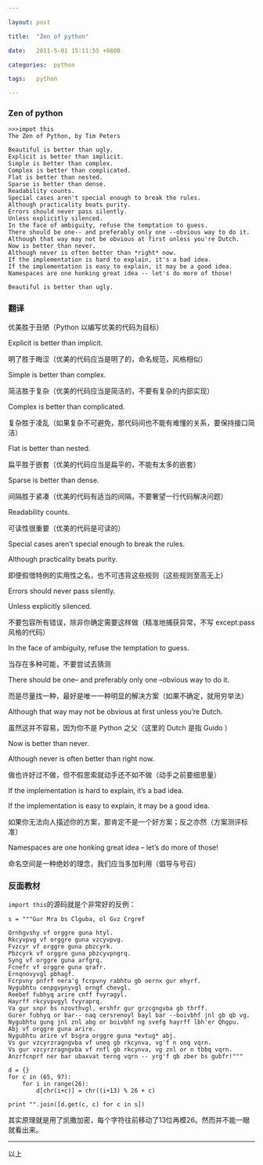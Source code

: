 ```yaml
---

layout: post

title:  "Zen of python"

date:   2011-5-01 15:11:55 +0800

categories:  python

tags:   python

---
```


### Zen of python

	>>>impot this
	The Zen of Python, by Tim Peters

	Beautiful is better than ugly.
	Explicit is better than implicit.
	Simple is better than complex.
	Complex is better than complicated.
	Flat is better than nested.
	Sparse is better than dense.
	Readability counts.
	Special cases aren't special enough to break the rules.
	Although practicality beats purity.
	Errors should never pass silently.
	Unless explicitly silenced.
	In the face of ambiguity, refuse the temptation to guess.
	There should be one-- and preferably only one --obvious way to do it.
	Although that way may not be obvious at first unless you're Dutch.
	Now is better than never.
	Although never is often better than *right* now.
	If the implementation is hard to explain, it's a bad idea.
	If the implementation is easy to explain, it may be a good idea.
	Namespaces are one honking great idea -- let's do more of those!

	Beautiful is better than ugly.

### 翻译

优美胜于丑陋（Python 以编写优美的代码为目标）

Explicit is better than implicit.

明了胜于晦涩（优美的代码应当是明了的，命名规范，风格相似）

Simple is better than complex.

简洁胜于复杂（优美的代码应当是简洁的，不要有复杂的内部实现）

Complex is better than complicated.

复杂胜于凌乱（如果复杂不可避免，那代码间也不能有难懂的关系，要保持接口简洁）

Flat is better than nested.

扁平胜于嵌套（优美的代码应当是扁平的，不能有太多的嵌套）

Sparse is better than dense.

间隔胜于紧凑（优美的代码有适当的间隔，不要奢望一行代码解决问题）

Readability counts.

可读性很重要（优美的代码是可读的）

Special cases aren’t special enough to break the rules.

Although practicality beats purity.

即便假借特例的实用性之名，也不可违背这些规则（这些规则至高无上）

Errors should never pass silently.

Unless explicitly silenced.

不要包容所有错误，除非你确定需要这样做（精准地捕获异常，不写 except:pass 风格的代码）

In the face of ambiguity, refuse the temptation to guess.

当存在多种可能，不要尝试去猜测

There should be one– and preferably only one –obvious way to do it.

而是尽量找一种，最好是唯一一种明显的解决方案（如果不确定，就用穷举法）

Although that way may not be obvious at first unless you’re Dutch.

虽然这并不容易，因为你不是 Python 之父（这里的 Dutch 是指 Guido ）

Now is better than never.

Although never is often better than right now.

做也许好过不做，但不假思索就动手还不如不做（动手之前要细思量）

If the implementation is hard to explain, it’s a bad idea.

If the implementation is easy to explain, it may be a good idea.

如果你无法向人描述你的方案，那肯定不是一个好方案；反之亦然（方案测评标准）

Namespaces are one honking great idea – let’s do more of those!

命名空间是一种绝妙的理念，我们应当多加利用（倡导与号召）

### 反面教材

`import this`的源码就是个非常好的反例：

	s = """Gur Mra bs Clguba, ol Gvz Crgref
 
	Ornhgvshy vf orggre guna htyl.
	Rkcyvpvg vf orggre guna vzcyvpvg.
	Fvzcyr vf orggre guna pbzcyrk.
	Pbzcyrk vf orggre guna pbzcyvpngrq.
	Syng vf orggre guna arfgrq.
	Fcnefr vf orggre guna qrafr.
	Ernqnovyvgl pbhagf.
	Fcrpvny pnfrf nera'g fcrpvny rabhtu gb oernx gur ehyrf.
	Nygubhtu cenpgvpnyvgl orngf chevgl.
	Reebef fubhyq arire cnff fvyragyl.
	Hayrff rkcyvpvgyl fvyraprq.
	Va gur snpr bs nzovthvgl, ershfr gur grzcgngvba gb thrff.
	Gurer fubhyq or bar-- naq cersrenoyl bayl bar --boivbhf jnl gb qb vg.
	Nygubhtu gung jnl znl abg or boivbhf ng svefg hayrff lbh'er Qhgpu.
	Abj vf orggre guna arire.
	Nygubhtu arire vf bsgra orggre guna *evtug* abj.
	Vs gur vzcyrzragngvba vf uneq gb rkcynva, vg'f n onq vqrn.
	Vs gur vzcyrzragngvba vf rnfl gb rkcynva, vg znl or n tbbq vqrn.
	Anzrfcnprf ner bar ubaxvat terng vqrn -- yrg'f qb zber bs gubfr!"""
	 
	d = {}
	for c in (65, 97):
	    for i in range(26):
	        d[chr(i+c)] = chr((i+13) % 26 + c)
	 
	print "".join([d.get(c, c) for c in s])

其实原理就是用了凯撒加密，每个字符往前移动了13位再模26。然而并不能一眼就看出来。

----

以上
